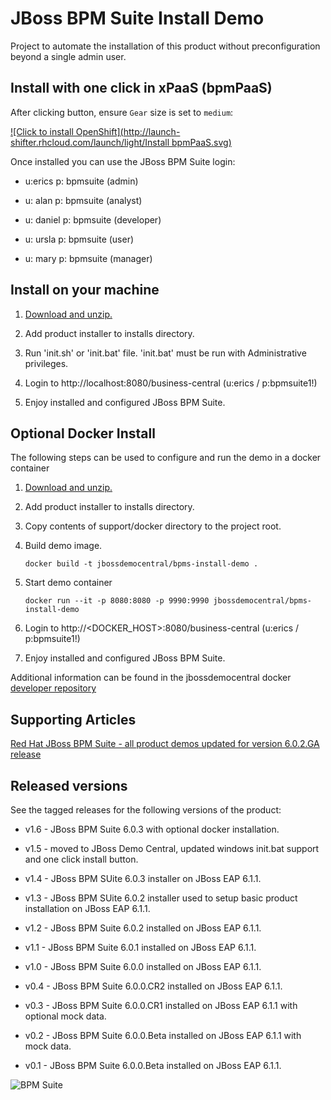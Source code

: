 JBoss BPM Suite Install Demo 
=============================
Project to automate the installation of this product without preconfiguration beyond a single admin user.


Install with one click in xPaaS (bpmPaaS)
-----------------------------------------
After clicking button, ensure `Gear` size is set to `medium`:

[![Click to install OpenShift](http://launch-shifter.rhcloud.com/launch/light/Install bpmPaaS.svg)](https://openshift.redhat.com/app/console/application_type/custom?&cartridges[]=https://raw.githubusercontent.com/jbossdemocentral/cartridge-bpmPaaS/master/metadata/manifest.yml&name=bpmpaas&gear_profile=medium&initial_git_url=)

Once installed you can use the JBoss BPM Suite login: 

   * u:erics   p: bpmsuite  (admin)

   * u: alan   p: bpmsuite  (analyst)

   * u: daniel p: bpmsuite (developer)

   * u: ursla  p: bpmsuite (user)

   * u: mary   p: bpmsuite (manager)


Install on your machine
-----------------------
1. [Download and unzip.](https://github.com/jbossdemocentral/bpms-install-demo/archive/master.zip)

2. Add product installer to installs directory.

3. Run 'init.sh' or 'init.bat' file. 'init.bat' must be run with Administrative privileges. 

4. Login to http://localhost:8080/business-central  (u:erics / p:bpmsuite1!)

5. Enjoy installed and configured JBoss BPM Suite.


Optional Docker Install
-----------------------

The following steps can be used to configure and run the demo in a docker container

1. [Download and unzip.](https://github.com/jbossdemocentral/bpms-install-demo/archive/master.zip)

2. Add product installer to installs directory.

3. Copy contents of support/docker directory to the project root.

4. Build demo image.

	```
	docker build -t jbossdemocentral/bpms-install-demo .
	```
5. Start demo container

	```
	docker run --it -p 8080:8080 -p 9990:9990 jbossdemocentral/bpms-install-demo
	```
6. Login to http://<DOCKER_HOST>:8080/business-central (u:erics / p:bpmsuite1!)

7. Enjoy installed and configured JBoss BPM Suite.

Additional information can be found in the jbossdemocentral docker [developer repository](https://github.com/jbossdemocentral/docker-developer)


Supporting Articles
-------------------

[Red Hat JBoss BPM Suite - all product demos updated for version 6.0.2.GA release](http://www.schabell.org/2014/07/redhat-jboss-bpmsuite-product-demos-6.0.2-updated.html)


Released versions
-----------------

See the tagged releases for the following versions of the product:

- v1.6 - JBoss BPM Suite 6.0.3 with optional docker installation.

- v1.5 - moved to JBoss Demo Central, updated windows init.bat support and one click install button.

- v1.4 - JBoss BPM SUite 6.0.3 installer on JBoss EAP 6.1.1.

- v1.3 - JBoss BPM SUite 6.0.2 installer used to setup basic product installation on JBoss EAP 6.1.1.

- v1.2 - JBoss BPM Suite 6.0.2 installed on JBoss EAP 6.1.1.

- v1.1 - JBoss BPM Suite 6.0.1 installed on JBoss EAP 6.1.1.

- v1.0 - JBoss BPM Suite 6.0.0 installed on JBoss EAP 6.1.1.

- v0.4 - JBoss BPM Suite 6.0.0.CR2 installed on JBoss EAP 6.1.1.

- v0.3 - JBoss BPM Suite 6.0.0.CR1 installed on JBoss EAP 6.1.1 with optional mock data.

- v0.2 - JBoss BPM Suite 6.0.0.Beta installed on JBoss EAP 6.1.1 with mock data.

- v0.1 - JBoss BPM Suite 6.0.0.Beta installed on JBoss EAP 6.1.1.


![BPM Suite](https://github.com/jbossdemocentral/bpms-install-demo/blob/master/docs/demo-images/bpmsuite.png?raw=true)
